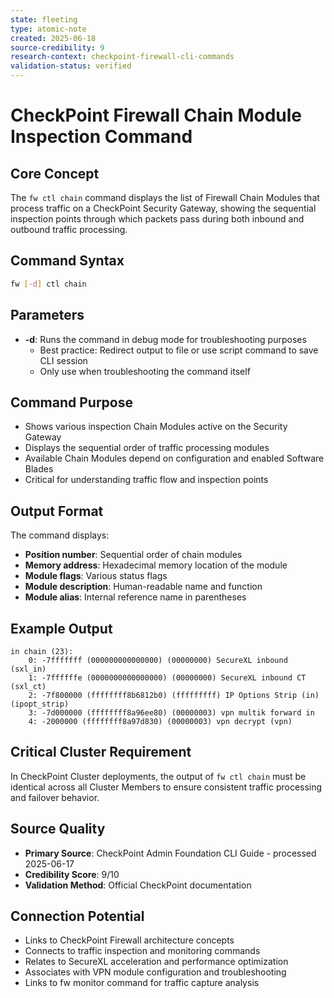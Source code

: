 ```yaml
---
state: fleeting
type: atomic-note
created: 2025-06-18
source-credibility: 9
research-context: checkpoint-firewall-cli-commands
validation-status: verified
---
```


# CheckPoint Firewall Chain Module Inspection Command

## Core Concept
The `fw ctl chain` command displays the list of Firewall Chain Modules that process traffic on a CheckPoint Security Gateway, showing the sequential inspection points through which packets pass during both inbound and outbound traffic processing.

## Command Syntax
```bash
fw [-d] ctl chain
```

## Parameters
- **-d**: Runs the command in debug mode for troubleshooting purposes
  - Best practice: Redirect output to file or use script command to save CLI session
  - Only use when troubleshooting the command itself

## Command Purpose
- Shows various inspection Chain Modules active on the Security Gateway
- Displays the sequential order of traffic processing modules
- Available Chain Modules depend on configuration and enabled Software Blades
- Critical for understanding traffic flow and inspection points

## Output Format
The command displays:
- **Position number**: Sequential order of chain modules
- **Memory address**: Hexadecimal memory location of the module
- **Module flags**: Various status flags
- **Module description**: Human-readable name and function
- **Module alias**: Internal reference name in parentheses

## Example Output
```
in chain (23):
    0: -7fffffff (000000000000000) (00000000) SecureXL inbound (sxl_in)
    1: -7ffffffe (0000000000000000) (00000000) SecureXL inbound CT (sxl_ct)
    2: -7f800000 (ffffffff8b6812b0) (fffffffff) IP Options Strip (in) (ipopt_strip)
    3: -7d000000 (ffffffff8a96ee80) (00000003) vpn multik forward in
    4: -2000000 (ffffffff8a97d830) (00000003) vpn decrypt (vpn)
```

## Critical Cluster Requirement
In CheckPoint Cluster deployments, the output of `fw ctl chain` must be identical across all Cluster Members to ensure consistent traffic processing and failover behavior.

## Source Quality
- **Primary Source**: CheckPoint Admin Foundation CLI Guide - processed 2025-06-17
- **Credibility Score**: 9/10
- **Validation Method**: Official CheckPoint documentation

## Connection Potential
- Links to CheckPoint Firewall architecture concepts
- Connects to traffic inspection and monitoring commands
- Relates to SecureXL acceleration and performance optimization
- Associates with VPN module configuration and troubleshooting
- Links to fw monitor command for traffic capture analysis